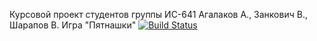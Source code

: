 Курсовой проект студентов группы ИС-641
Агалаков А., Занкович В., Шарапов В.
Игра "Пятнашки"
[![Build Status](https://travis-ci.org/VladZank/TRPO_Project.svg?branch=master)](https://travis-ci.org/VladZank/TRPO_Project)
